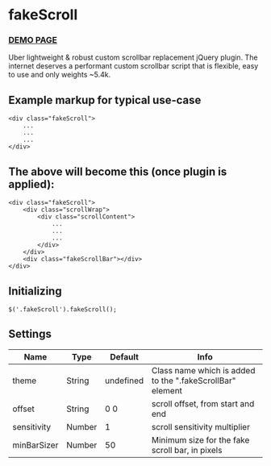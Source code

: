 fakeScroll
========

### [DEMO PAGE](http://yaireo.github.io/fakescroll)

Uber lightweight & robust custom scrollbar replacement jQuery plugin.
The internet deserves a performant custom scrollbar script that is flexible, easy to use and only weights ~5.4k.


## Example markup for typical use-case

    <div class="fakeScroll">
        ...
        ...
        ...
    </div>

## The above will become this (once plugin is applied):

    <div class="fakeScroll">
        <div class="scrollWrap">
            <div class="scrollContent">
                ...
                ...
                ...
            </div>
        </div>
        <div class="fakeScrollBar"></div>
    </div>

## Initializing

    $('.fakeScroll').fakeScroll();

## Settings

Name                | Type       | Default     | Info
------------------- | ---------- | ----------- | --------------------------------------------------------------------------
theme               | String     | undefined   | Class name which is added to the ".fakeScrollBar" element
offset              | String     | 0 0         | scroll offset, from start and end
sensitivity         | Number     | 1           | scroll sensitivity multiplier
minBarSizer         | Number     | 50          | Minimum size for the fake scroll bar, in pixels
